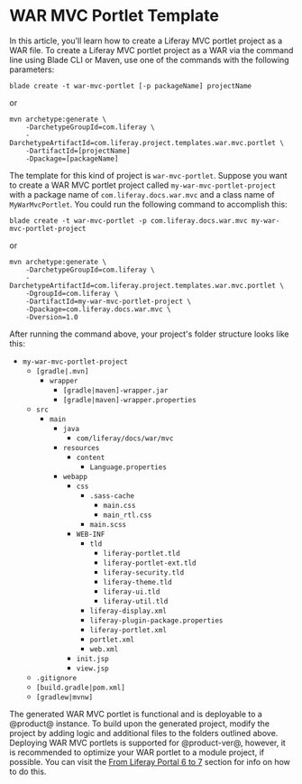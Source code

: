 # WAR MVC Portlet Template

In this article, you'll learn how to create a Liferay MVC portlet project as a
WAR file. To create a Liferay MVC portlet project as a WAR via the command line
using Blade CLI or Maven, use one of the commands with the following parameters:

    blade create -t war-mvc-portlet [-p packageName] projectName

or

    mvn archetype:generate \
        -DarchetypeGroupId=com.liferay \
        -DarchetypeArtifactId=com.liferay.project.templates.war.mvc.portlet \
        -DartifactId=[projectName]
        -Dpackage=[packageName]

The template for this kind of project is `war-mvc-portlet`. Suppose you want to
create a WAR MVC portlet project called `my-war-mvc-portlet-project` with a
package name of `com.liferay.docs.war.mvc` and a class name of
`MyWarMvcPortlet`. You could run the following command to accomplish this:

    blade create -t war-mvc-portlet -p com.liferay.docs.war.mvc my-war-mvc-portlet-project

or

    mvn archetype:generate \
        -DarchetypeGroupId=com.liferay \
        -DarchetypeArtifactId=com.liferay.project.templates.war.mvc.portlet \
        -DgroupId=com.liferay \
        -DartifactId=my-war-mvc-portlet-project \
        -Dpackage=com.liferay.docs.war.mvc \
        -Dversion=1.0

After running the command above, your project's folder structure looks like
this: 

- `my-war-mvc-portlet-project`
    - `[gradle|.mvn]`
        - `wrapper`
            - `[gradle|maven]-wrapper.jar`
            - `[gradle|maven]-wrapper.properties`
    - `src`
        - `main`
            - `java`
                - `com/liferay/docs/war/mvc`
            - `resources`
                - `content`
                    - `Language.properties`
            - `webapp`
                - `css`
                    - `.sass-cache`
                        - `main.css`
                        - `main_rtl.css`
                    - `main.scss`
                - `WEB-INF`
                    - `tld`
                        - `liferay-portlet.tld`
                        - `liferay-portlet-ext.tld`
                        - `liferay-security.tld`
                        - `liferay-theme.tld`
                        - `liferay-ui.tld`
                        - `liferay-util.tld`
                    - `liferay-display.xml`
                    - `liferay-plugin-package.properties`
                    - `liferay-portlet.xml`
                    - `portlet.xml`
                    - `web.xml`
                - `init.jsp`
                - `view.jsp`
    - `.gitignore`
    - `[build.gradle|pom.xml]`
    - `[gradlew|mvnw]`

The generated WAR MVC portlet is functional and is deployable to a @product@ instance.
To build upon the generated project, modify the project by adding logic and
additional files to the folders outlined above. Deploying WAR MVC portlets is
supported for @product-ver@, however, it is recommended to optimize your WAR
portlet to a module project, if possible. You can visit the
[From Liferay Portal 6 to 7](/develop/tutorials/-/knowledge_base/7-0/from-liferay-6-to-liferay-7)
section for info on how to do this.
